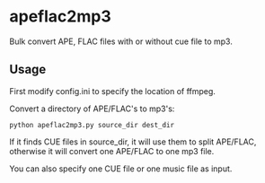 # apeflac2mp3
Bulk convert APE, FLAC files with or without cue file to mp3.

## Usage

First modify config.ini to specify the location of ffmpeg.

Convert a directory of APE/FLAC's to mp3's:

    python apeflac2mp3.py source_dir dest_dir
    
If it finds CUE files in source_dir, it will use them to split APE/FLAC, otherwise it will convert one APE/FLAC to one mp3 file.

You can also specify one CUE file or one music file as input.
